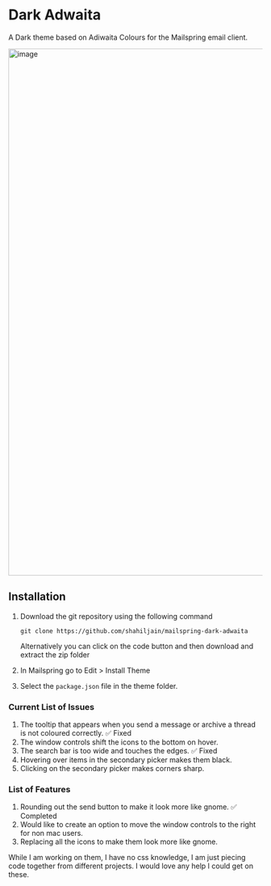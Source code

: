 # Dark Adwaita
A Dark theme based on Adiwaita Colours for the Mailspring email client.

<img width="1920" height="1043" alt="image" src="https://github.com/user-attachments/assets/e4758a64-e1ba-4057-87a0-76e4d5894fd2" />

## Installation
1. Download the git repository using the following command
    ```
    git clone https://github.com/shahiljain/mailspring-dark-adwaita
    ```
    Alternatively you can click on the code button and then download and extract the zip folder

2. In Mailspring go to Edit > Install Theme
3. Select the `package.json` file in the theme folder.

### Current List of Issues
1. The tooltip that appears when you send a message or archive a thread is not coloured correctly. ✅ Fixed
2. The window controls shift the icons to the bottom on hover.
3. The search bar is too wide and touches the edges. ✅ Fixed
4. Hovering over items in the secondary picker makes them black.
5. Clicking on the secondary picker makes corners sharp.

### List of Features
1. Rounding out the send button to make it look more like gnome. ✅ Completed
2. Would like to create an option to move the window controls to the right for non mac users.
3. Replacing all the icons to make them look more like gnome.

While I am working on them, I have no css knowledge, I am just piecing code together from different projects. I would love any help I could get on these.
